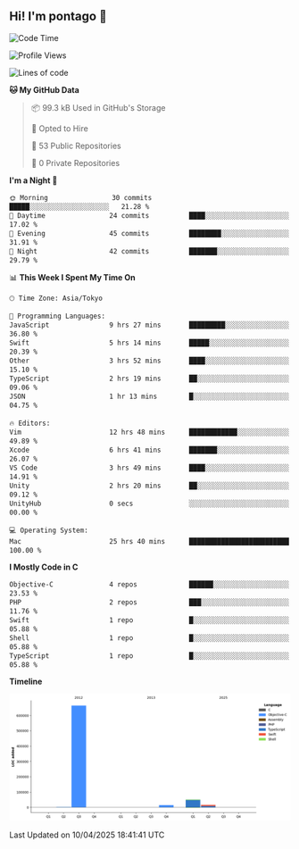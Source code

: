 ## Hi! I'm pontago 👋

<!--START_SECTION:waka-->
![Code Time](http://img.shields.io/badge/Code%20Time-141%20hrs%2028%20mins-blue)

![Profile Views](http://img.shields.io/badge/Profile%20Views-0-blue)

![Lines of code](https://img.shields.io/badge/From%20Hello%20World%20I%27ve%20Written-747.1%20thousand%20lines%20of%20code-blue)

**🐱 My GitHub Data** 

> 📦 99.3 kB Used in GitHub's Storage 
 > 
> 💼 Opted to Hire
 > 
> 📜 53 Public Repositories 
 > 
> 🔑 0 Private Repositories 
 > 
**I'm a Night 🦉** 

```text
🌞 Morning                30 commits          █████░░░░░░░░░░░░░░░░░░░░   21.28 % 
🌆 Daytime                24 commits          ████░░░░░░░░░░░░░░░░░░░░░   17.02 % 
🌃 Evening                45 commits          ████████░░░░░░░░░░░░░░░░░   31.91 % 
🌙 Night                  42 commits          ███████░░░░░░░░░░░░░░░░░░   29.79 % 
```


📊 **This Week I Spent My Time On** 

```text
🕑︎ Time Zone: Asia/Tokyo

💬 Programming Languages: 
JavaScript               9 hrs 27 mins       █████████░░░░░░░░░░░░░░░░   36.80 % 
Swift                    5 hrs 14 mins       █████░░░░░░░░░░░░░░░░░░░░   20.39 % 
Other                    3 hrs 52 mins       ████░░░░░░░░░░░░░░░░░░░░░   15.10 % 
TypeScript               2 hrs 19 mins       ██░░░░░░░░░░░░░░░░░░░░░░░   09.06 % 
JSON                     1 hr 13 mins        █░░░░░░░░░░░░░░░░░░░░░░░░   04.75 % 

🔥 Editors: 
Vim                      12 hrs 48 mins      ████████████░░░░░░░░░░░░░   49.89 % 
Xcode                    6 hrs 41 mins       ███████░░░░░░░░░░░░░░░░░░   26.07 % 
VS Code                  3 hrs 49 mins       ████░░░░░░░░░░░░░░░░░░░░░   14.91 % 
Unity                    2 hrs 20 mins       ██░░░░░░░░░░░░░░░░░░░░░░░   09.12 % 
UnityHub                 0 secs              ░░░░░░░░░░░░░░░░░░░░░░░░░   00.00 % 

💻 Operating System: 
Mac                      25 hrs 40 mins      █████████████████████████   100.00 % 
```

**I Mostly Code in C** 

```text
Objective-C              4 repos             ██████░░░░░░░░░░░░░░░░░░░   23.53 % 
PHP                      2 repos             ███░░░░░░░░░░░░░░░░░░░░░░   11.76 % 
Swift                    1 repo              █░░░░░░░░░░░░░░░░░░░░░░░░   05.88 % 
Shell                    1 repo              █░░░░░░░░░░░░░░░░░░░░░░░░   05.88 % 
TypeScript               1 repo              █░░░░░░░░░░░░░░░░░░░░░░░░   05.88 % 
```



**Timeline**

![Lines of Code chart](https://raw.githubusercontent.com/pontago/pontago/main/assets/bar_graph.png)


 Last Updated on 10/04/2025 18:41:41 UTC
<!--END_SECTION:waka-->
